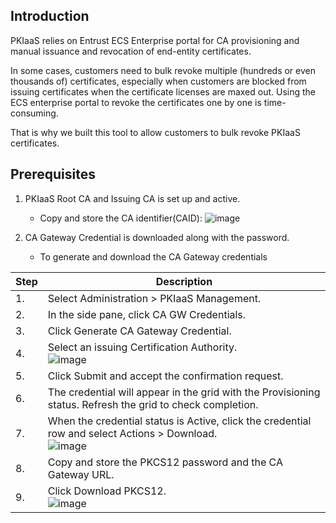 ## Introduction
PKIaaS relies on Entrust ECS Enterprise portal for CA provisioning and manual issuance and revocation of end-entity certificates. 

In some cases, customers need to bulk revoke multiple (hundreds or even thousands of) certificates, especially when customers are blocked from issuing certificates when the certificate licenses are maxed out.  Using the ECS enterprise portal to revoke the certificates one by one is time-consuming.  

That is why we built this tool to allow customers to bulk revoke PKIaaS certificates.

## Prerequisites
1. PKIaaS Root CA and Issuing CA is set up and active.
   - Copy and store the CA identifier(CAID):
![image](https://user-images.githubusercontent.com/98990887/171658845-a006a93b-bda6-4cf5-9026-b7fa3f734b32.png)

2. CA Gateway Credential is downloaded along with the password.
   - To generate and download the CA Gateway credentials

| Step | Description |
| --- | --- |
| 1. | Select Administration > PKIaaS Management. |
| 2. | In the side pane, click CA GW Credentials. |
| 3. | Click Generate CA Gateway Credential. |
| 4. | Select an issuing Certification Authority.<br />![image](https://user-images.githubusercontent.com/98990887/172181635-935e89d9-5b37-4c75-b7f7-3a25d350bcab.png) |
| 5. | Click Submit and accept the confirmation request. |
| 6. | The credential will appear in the grid with the Provisioning status. Refresh the grid to check completion. |
| 7. | When the credential status is Active, click the credential row and select Actions > Download.<br />![image](https://user-images.githubusercontent.com/98990887/172181770-2225d0f8-074d-4b61-81ef-94e75d9e4b0c.png) |
| 8. | Copy and store the PKCS12 password and the CA Gateway URL. |
| 9. | Click Download PKCS12.<br />![image](https://user-images.githubusercontent.com/98990887/172181900-f3adc645-ca85-4483-b90b-3e0b482d754a.png) |

